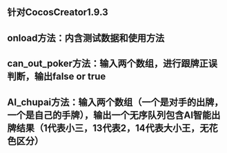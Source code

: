 针对CocosCreator1.9.3
---------------------------
onload方法：内含测试数据和使用方法
---------------------------
can_out_poker方法：输入两个数组，进行跟牌正误判断，输出false or true
-------------------------
AI_chupai方法：输入两个数组（一个是对手的出牌，一个是自己的手牌），输出一个无序队列包含AI智能出牌结果（1代表小三，13代表2，14代表大小王，无花色区分）
---------------------
